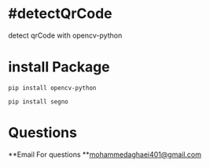 #detectQrCode
====================
detect qrCode with opencv-python


install Package
====================
```
pip install opencv-python
```

```
pip install segno
```
Questions
====================
**Email For questions 
**mohammedaghaei401@gmail.com